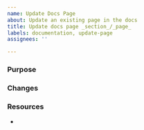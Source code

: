 ```yaml
---
name: Update Docs Page
about: Update an existing page in the docs
title: Update docs page _section_/_page_
labels: documentation, update-page
assignees: ''

---
```

### Purpose

<!-- Why is this page being updated? -->

### Changes

<!-- What changes will be made to the existing docs page and why? -->

### Resources

<!-- Link to any extra resources that might help and describe the relevance if not obvious. -->
- 
